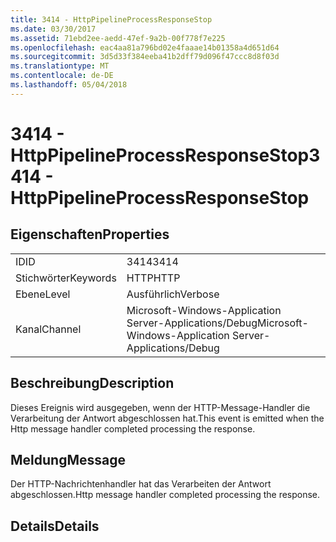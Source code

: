 ```yaml
---
title: 3414 - HttpPipelineProcessResponseStop
ms.date: 03/30/2017
ms.assetid: 71ebd2ee-aedd-47ef-9a2b-00f778f7e225
ms.openlocfilehash: eac4aa81a796bd02e4faaae14b01358a4d651d64
ms.sourcegitcommit: 3d5d33f384eeba41b2dff79d096f47ccc8d8f03d
ms.translationtype: MT
ms.contentlocale: de-DE
ms.lasthandoff: 05/04/2018
---
```

# <a name="3414---httppipelineprocessresponsestop"></a><span data-ttu-id="d5760-102">3414 - HttpPipelineProcessResponseStop</span><span class="sxs-lookup"><span data-stu-id="d5760-102">3414 - HttpPipelineProcessResponseStop</span></span>
## <a name="properties"></a><span data-ttu-id="d5760-103">Eigenschaften</span><span class="sxs-lookup"><span data-stu-id="d5760-103">Properties</span></span>  
  
|||  
|-|-|  
|<span data-ttu-id="d5760-104">ID</span><span class="sxs-lookup"><span data-stu-id="d5760-104">ID</span></span>|<span data-ttu-id="d5760-105">3414</span><span class="sxs-lookup"><span data-stu-id="d5760-105">3414</span></span>|  
|<span data-ttu-id="d5760-106">Stichwörter</span><span class="sxs-lookup"><span data-stu-id="d5760-106">Keywords</span></span>|<span data-ttu-id="d5760-107">HTTP</span><span class="sxs-lookup"><span data-stu-id="d5760-107">HTTP</span></span>|  
|<span data-ttu-id="d5760-108">Ebene</span><span class="sxs-lookup"><span data-stu-id="d5760-108">Level</span></span>|<span data-ttu-id="d5760-109">Ausführlich</span><span class="sxs-lookup"><span data-stu-id="d5760-109">Verbose</span></span>|  
|<span data-ttu-id="d5760-110">Kanal</span><span class="sxs-lookup"><span data-stu-id="d5760-110">Channel</span></span>|<span data-ttu-id="d5760-111">Microsoft-Windows-Application Server-Applications/Debug</span><span class="sxs-lookup"><span data-stu-id="d5760-111">Microsoft-Windows-Application Server-Applications/Debug</span></span>|  
  
## <a name="description"></a><span data-ttu-id="d5760-112">Beschreibung</span><span class="sxs-lookup"><span data-stu-id="d5760-112">Description</span></span>  
 <span data-ttu-id="d5760-113">Dieses Ereignis wird ausgegeben, wenn der HTTP-Message-Handler die Verarbeitung der Antwort abgeschlossen hat.</span><span class="sxs-lookup"><span data-stu-id="d5760-113">This event is emitted when the Http message handler completed processing the response.</span></span>  
  
## <a name="message"></a><span data-ttu-id="d5760-114">Meldung</span><span class="sxs-lookup"><span data-stu-id="d5760-114">Message</span></span>  
 <span data-ttu-id="d5760-115">Der HTTP-Nachrichtenhandler hat das Verarbeiten der Antwort abgeschlossen.</span><span class="sxs-lookup"><span data-stu-id="d5760-115">Http message handler completed processing the response.</span></span>  
  
## <a name="details"></a><span data-ttu-id="d5760-116">Details</span><span class="sxs-lookup"><span data-stu-id="d5760-116">Details</span></span>

